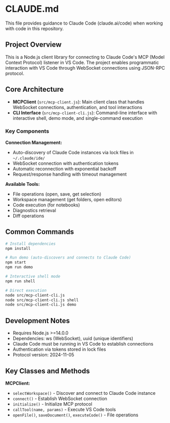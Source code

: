 # CLAUDE.md

This file provides guidance to Claude Code (claude.ai/code) when working with code in this repository.

## Project Overview

This is a Node.js client library for connecting to Claude Code's MCP (Model Context Protocol) listener in VS Code. The project enables programmatic interaction with VS Code through WebSocket connections using JSON-RPC protocol.

## Core Architecture

- **MCPClient** (`src/mcp-client.js`): Main client class that handles WebSocket connections, authentication, and tool interactions
- **CLI Interface** (`src/mcp-client-cli.js`): Command-line interface with interactive shell, demo mode, and single-command execution

### Key Components

**Connection Management:**
- Auto-discovery of Claude Code instances via lock files in `~/.claude/ide/`
- WebSocket connection with authentication tokens
- Automatic reconnection with exponential backoff
- Request/response handling with timeout management

**Available Tools:**
- File operations (open, save, get selection)
- Workspace management (get folders, open editors)
- Code execution (for notebooks)
- Diagnostics retrieval
- Diff operations

## Common Commands

```bash
# Install dependencies
npm install

# Run demo (auto-discovers and connects to Claude Code)
npm start
npm run demo

# Interactive shell mode
npm run shell

# Direct execution
node src/mcp-client-cli.js
node src/mcp-client-cli.js shell
node src/mcp-client-cli.js demo
```

## Development Notes

- Requires Node.js >=14.0.0
- Dependencies: ws (WebSocket), uuid (unique identifiers)
- Claude Code must be running in VS Code to establish connections
- Authentication via tokens stored in lock files
- Protocol version: 2024-11-05

## Key Classes and Methods

**MCPClient:**
- `selectWorkspace()` - Discover and connect to Claude Code instance
- `connect()` - Establish WebSocket connection
- `initialize()` - Initialize MCP protocol
- `callTool(name, params)` - Execute VS Code tools
- `openFile()`, `saveDocument()`, `executeCode()` - File operations